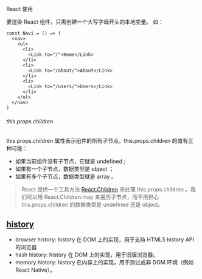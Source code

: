 
React 使用

要渲染 React 组件，只需创建一个大写字母开头的本地变量。
如：
```babel(javascript)
const Navi = () => (
  <nav>
    <ul>
      <li>
        <Link to="/">Home</Link>
      </li>
      <li>
        <Link to="/about/">About</Link>
      </li>
      <li>
        <Link to="/users/">Users</Link>
      </li>
    </ul>
  </nav>
)
```



###### this.props.children

this.props.children 属性表示组件的所有子节点。this.props.children 的值有三种可能：
* 如果当前组件没有子节点，它就是 undefined ;
* 如果有一个子节点，数据类型是 object ；
* 如果有多个子节点，数据类型就是 array 。
> React 提供一个工具方法 [React.Children](https://reactjs.org/docs/react-api.html#reactchildren) 来处理 this.props.children 。我们可以用 React.Children.map 来遍历子节点，而不用担心 this.props.children 的数据类型是 undefined 还是 object。


## [history](https://router.vuejs.org/zh/guide/essentials/history-mode.html#%E5%90%8E%E7%AB%AF%E9%85%8D%E7%BD%AE%E4%BE%8B%E5%AD%90)

* browser history: history 在 DOM 上的实现，用于支持 HTML5 history API 的浏览器
* hash history: history 在 DOM 上的实现，用于旧版浏览器。
* memory history: history 在内存上的实现，用于测试或非 DOM 环境（例如 React Native）。
